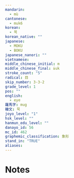 ```yaml
---
mandarin:
  - mù
cantonese:
  - muk6
korean:
  - 목
korean_native: ""
japanese:
  - MOKU
  - BOKU
japanese_nanori: ""
vietnamese:
middle_chinese_initial: m
middle_chinese_final: ɨuk
stroke_count: "5"
radical: 目
skip_number: 3-3-2
grade_level: 1
pos: ""
english:
  - eye
羅馬字: mug
韓文: 묵
joyo_level: "1"
hsk_level: ""
hanmun_edu_level: ""
danayo_id: 56
mc_id: 462
graphemic_classification: 象形
stand_in: "TRUE"
aliases:
---
```


# Notes
